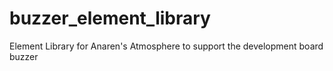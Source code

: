 # buzzer_element_library
Element Library for Anaren's Atmosphere to support the development board buzzer
